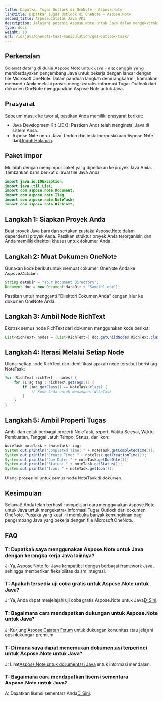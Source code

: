 ```yaml
---
title: Dapatkan Tugas Outlook di OneNote - Aspose.Note
linktitle: Dapatkan Tugas Outlook di OneNote - Aspose.Note
second_title: Aspose.Catatan Java API
description: Jelajahi potensi Aspose.Note untuk Java dalam mengekstraksi detail Tugas Outlook dari dokumen OneNote dengan mudah. Tingkatkan pengembangan Java Anda dengan perpustakaan tangguh ini.
type: docs
weight: 10
url: /id/java/onenote-text-manipulation/get-outlook-task/
---
```

## Perkenalan
Selamat datang di dunia Aspose.Note untuk Java – alat canggih yang memberdayakan pengembang Java untuk bekerja dengan lancar dengan file Microsoft OneNote. Dalam panduan langkah demi langkah ini, kami akan memandu Anda melalui proses mengekstraksi informasi Tugas Outlook dari dokumen OneNote menggunakan Aspose.Note untuk Java.
## Prasyarat
Sebelum masuk ke tutorial, pastikan Anda memiliki prasyarat berikut:
- Java Development Kit (JDK): Pastikan Anda telah menginstal Java di sistem Anda.
-  Aspose.Note untuk Java: Unduh dan instal perpustakaan Aspose.Note dari[Unduh Halaman](https://releases.aspose.com/note/java/).
## Paket Impor
Mulailah dengan mengimpor paket yang diperlukan ke proyek Java Anda. Tambahkan baris berikut di awal file Java Anda:
```java
import java.io.IOException;
import java.util.List;
import com.aspose.note.Document;
import com.aspose.note.ITag;
import com.aspose.note.NoteTask;
import com.aspose.note.RichText;
```
## Langkah 1: Siapkan Proyek Anda
Buat proyek Java baru dan sertakan pustaka Aspose.Note dalam dependensi proyek Anda. Pastikan struktur proyek Anda terorganisir, dan Anda memiliki direktori khusus untuk dokumen Anda.
## Langkah 2: Muat Dokumen OneNote
Gunakan kode berikut untuk memuat dokumen OneNote Anda ke Aspose.Catatan:
```java
String dataDir = "Your Document Directory";
Document doc = new Document(dataDir + "Sample1.one");
```
Pastikan untuk mengganti "Direktori Dokumen Anda" dengan jalur ke dokumen OneNote Anda.
## Langkah 3: Ambil Node RichText
Ekstrak semua node RichText dari dokumen menggunakan kode berikut:
```java
List<RichText> nodes = (List<RichText>) doc.getChildNodes(RichText.class);
```
## Langkah 4: Iterasi Melalui Setiap Node
Ulangi setiap node RichText dan identifikasi apakah node tersebut berisi tag NoteTask:
```java
for (RichText richText : nodes) {
    for (ITag tag : richText.getTags()) {
        if (tag.getClass() == NoteTask.class) {
            // Kode Anda untuk menangani NoteTask
        }
    }
}
```
## Langkah 5: Ambil Properti Tugas
Ambil dan cetak berbagai properti NoteTask, seperti Waktu Selesai, Waktu Pembuatan, Tanggal Jatuh Tempo, Status, dan Ikon:
```java
NoteTask noteTask = (NoteTask) tag;
System.out.println("Completed Time: " + noteTask.getCompletedTime());
System.out.println("Create Time: " + noteTask.getCreationTime());
System.out.println("Due Date: " + noteTask.getDueDate());
System.out.println("Status: " + noteTask.getStatus());
System.out.println("Icon: " + noteTask.getIcon());
```
Ulangi proses ini untuk semua node NoteTask di dokumen.
## Kesimpulan
Selamat! Anda telah berhasil mempelajari cara menggunakan Aspose.Note untuk Java untuk mengekstrak informasi Tugas Outlook dari dokumen OneNote. Pustaka yang kuat ini membuka banyak kemungkinan bagi pengembang Java yang bekerja dengan file Microsoft OneNote.
## FAQ
### T: Dapatkah saya menggunakan Aspose.Note untuk Java dengan kerangka kerja Java lainnya?
J: Ya, Aspose.Note for Java kompatibel dengan berbagai framework Java, sehingga memberikan fleksibilitas dalam integrasi.
### T: Apakah tersedia uji coba gratis untuk Aspose.Note untuk Java?
 J: Ya, Anda dapat menjelajahi uji coba gratis Aspose.Note untuk Java[Di Sini](https://releases.aspose.com/).
### T: Bagaimana cara mendapatkan dukungan untuk Aspose.Note untuk Java?
 J: Kunjungi[Aspose.Catatan Forum](https://forum.aspose.com/c/note/28) untuk dukungan komunitas atau jelajahi opsi dukungan premium.
### T: Di mana saya dapat menemukan dokumentasi terperinci untuk Aspose.Note untuk Java?
 J: Lihat[Aspose.Note untuk dokumentasi Java](https://reference.aspose.com/note/java/) untuk informasi mendalam.
### T: Bagaimana cara mendapatkan lisensi sementara Aspose.Note untuk Java?
 A: Dapatkan lisensi sementara Anda[Di Sini](https://purchase.aspose.com/temporary-license/).